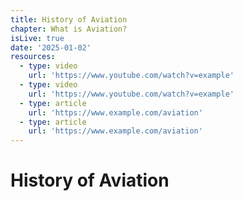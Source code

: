 ```yaml
---
title: History of Aviation
chapter: What is Aviation?
isLive: true
date: '2025-01-02'
resources:
  - type: video
    url: 'https://www.youtube.com/watch?v=example'
  - type: video
    url: 'https://www.youtube.com/watch?v=example'
  - type: article
    url: 'https://www.example.com/aviation'
  - type: article
    url: 'https://www.example.com/aviation'
---
```


# History of Aviation
